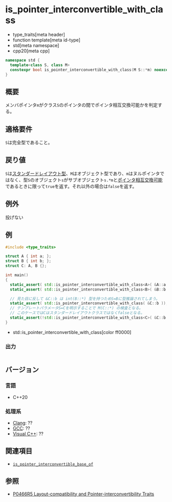 # is_pointer_interconvertible_with_class
* type_traits[meta header]
* function template[meta id-type]
* std[meta namespace]
* cpp20[meta cpp]

```cpp
namespace std {
  template<class S, class M>
  constexpr bool is_pointer_interconvertible_with_class(M S::*m) noexcept;
}
```

## 概要
メンバポインタ`m`がクラス`S`のポインタの間でポインタ相互交換可能かを判定する。


## 適格要件
`S`は完全型であること。


## 戻り値
`S`は[スタンダードレイアウト型](is_standard_layout.md)、`M`はオブジェクト型であり、`m`はヌルポインタではなく、型`S`のオブジェクト`s`がサブオブジェクト`s.*m`と[ポインタ相互交換可能](is_pointer_interconvertible_base_of.md)であるときに限って`true`を返す。それ以外の場合は`false`を返す。


## 例外
投げない


## 例
```cpp example
#include <type_traits>

struct A { int a; };
struct B { int b; };
struct C: A, B {};

int main()
{
  static_assert( std::is_pointer_interconvertible_with_class<A>( &A::a ));
  static_assert( std::is_pointer_interconvertible_with_class<B>( &B::b ));

  // 見た目に反して &C::b は int(B::*) 型を持つためS=Bに型推論されてしまう。
  static_assert( std::is_pointer_interconvertible_with_class( &C::b ));
  // テンプレートパラメータS=Cを明示することで M(C::*) の検査となる。
  // このケースではCはスタンダードレイアウトクラスではなくfalseとなる。
  static_assert(!std::is_pointer_interconvertible_with_class<C>( &C::b ));
}
```
* std::is_pointer_interconvertible_with_class[color ff0000]

### 出力
```
```


## バージョン
### 言語
- C++20

### 処理系
- [Clang](/implementation.md#clang): ??
- [GCC](/implementation.md#gcc): ??
- [Visual C++](/implementation.md#visual_cpp): ??


## 関連項目
- [`is_pointer_interconvertible_base_of`](is_pointer_interconvertible_base_of.md)


## 参照
- [P0466R5 Layout-compatibility and Pointer-interconvertibility Traits](http://www.open-std.org/jtc1/sc22/wg21/docs/papers/2019/p0466r5.pdf)
